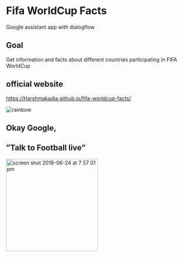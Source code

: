 # Fifa WorldCup Facts
Google assistant app with dialogflow

## Goal
Get information and facts about different countries participating in FIFA WorldCup

## official website
https://Harshmakadia.github.io/fifa-worldcup-facts/

![rainbow](https://user-images.githubusercontent.com/13532530/41820016-51876bf8-77e8-11e8-9022-e80ae7599a29.png)

## Okay Google, 
## ”Talk to Football live”

<img width="252" alt="screen shot 2018-06-24 at 7 57 01 pm" src="https://user-images.githubusercontent.com/13532530/41820044-e0aa8900-77e8-11e8-9b83-3f7dd7aac717.png">
